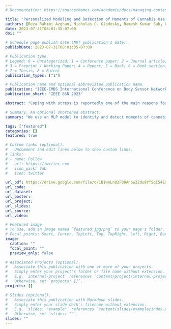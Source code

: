 ```yaml
---
# Documentation: https://sourcethemes.com/academic/docs/managing-content/

title: "Personalized Modeling and Detection of Moments of Cannabis Use in Free-Living Environments"
authors: [Reza Rahimi Azghan, Nicholas C. Glodosky, Ramesh Kumar Sah, Carrie Cuttler, Ryan McLaughlin, Michael J. Cleveland, Hassan Ghasemzadeh]
date: 2023-07-31T08:01:35-07:00
doi: ""

# Schedule page publish date (NOT publication's date).
publishDate: 2023-07-31T08:01:35-07:00

# Publication type.
# Legend: 0 = Uncategorized; 1 = Conference paper; 2 = Journal article;
# 3 = Preprint / Working Paper; 4 = Report; 5 = Book; 6 = Book section;
# 7 = Thesis; 8 = Patent
publication_types: ["1"]

# Publication name and optional abbreviated publication name.
publication: "IEEE-EMBS International Conference on Body Sensor Networks: Sensor and Systems for Digital Health (BSN'23)"
publication_short: "IEEE BSN 2023"

abstract: "Coping with stress is reportedly one of the main reasons for chronic cannabis use. Developing a real-time system that offers cannabis users alternative methods to cope with stress is of interest in medical applications. To develop such a system, it is necessary to design a reliable mechanism for identifying cannabis use sessions in uncontrolled environments using physiological markers captured with wearable sensors. Therefore, the primary objective of this study is to design a system that can identify sessions of cannabis consumption by utilizing one of the most significant biomarkers of stress, Electrodermal Activity (EDA). We conducted a user study to collect physiological sensor data in real-life setting. We then model the cannabis use detection as a supervised learning problem and train a neural network model. To improve the performance of the proposed model for a specific subject, transfer learning techniques were used to retrain the base model on the new user data. Trained model achieved average f1-score of 0.68 and accuracy of 71.58% on the test data from Leave One Subject Out (LOSO) analysis. After applying transfer learning, the retrained model achieved average f1-score of 0.8 and accuracy of 83.61% when detecting the cannabis consumption period for the same subjects"

# Summary. An optional shortened abstract.
summary: "We use an MLP model to identify and detect moments of cannabis use. We later use transfer learning to further enhance model accuracy."

tags: ["featured"]
categories: []
featured: true

# Custom links (optional).
#   Uncomment and edit lines below to show custom links.
# links:
# - name: Follow
#   url: https://twitter.com
#   icon_pack: fab
#   icon: twitter

url_pdf: https://drive.google.com/file/d/1B1wnLnU2F08Anbw3Zdu8YfSqI54EsOxz/view?usp=drive_link
url_code:
url_dataset:
url_poster:
url_project:
url_slides:
url_source:
url_video:

# Featured image
# To use, add an image named `featured.jpg/png` to your page's folder.
# Focal points: Smart, Center, TopLeft, Top, TopRight, Left, Right, BottomLeft, Bottom, BottomRight.
image:
  caption: ""
  focal_point: ""
  preview_only: false

# Associated Projects (optional).
#   Associate this publication with one or more of your projects.
#   Simply enter your project's folder or file name without extension.
#   E.g. `internal-project` references `content/project/internal-project/index.md`.
#   Otherwise, set `projects: []`.
projects: []

# Slides (optional).
#   Associate this publication with Markdown slides.
#   Simply enter your slide deck's filename without extension.
#   E.g. `slides: "example"` references `content/slides/example/index.md`.
#   Otherwise, set `slides: ""`.
slides: ""
---
```

